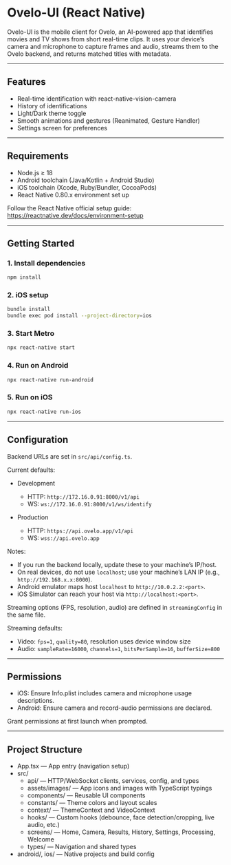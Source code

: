 # Ovelo-UI (React Native)

Ovelo-UI is the mobile client for Ovelo, an AI-powered app that identifies movies and TV shows from short real-time clips.
It uses your device’s camera and microphone to capture frames and audio, streams them to the Ovelo backend, and returns matched titles with metadata.

---

## Features

- Real-time identification with react-native-vision-camera
- History of identifications
- Light/Dark theme toggle
- Smooth animations and gestures (Reanimated, Gesture Handler)
- Settings screen for preferences

---

## Requirements

- Node.js ≥ 18
- Android toolchain (Java/Kotlin + Android Studio)
- iOS toolchain (Xcode, Ruby/Bundler, CocoaPods)
- React Native 0.80.x environment set up

Follow the React Native official setup guide: https://reactnative.dev/docs/environment-setup

---

## Getting Started

### 1. Install dependencies

```bash
npm install
```

### 2. iOS setup

```bash
bundle install
bundle exec pod install --project-directory=ios
```

### 3. Start Metro

```bash
npx react-native start
```

### 4. Run on Android

```bash
npx react-native run-android
```

### 5. Run on iOS

```bash
npx react-native run-ios
```

---

## Configuration

Backend URLs are set in `src/api/config.ts`.

Current defaults:

- Development

  - HTTP: `http://172.16.0.91:8000/v1/api`
  - WS: `ws://172.16.0.91:8000/v1/ws/identify`

- Production
  - HTTP: `https://api.ovelo.app/v1/api`
  - WS: `wss://api.ovelo.app`

Notes:

- If you run the backend locally, update these to your machine’s IP/host.
- On real devices, do not use `localhost`; use your machine’s LAN IP (e.g., `http://192.168.x.x:8000`).
- Android emulator maps host `localhost` to `http://10.0.2.2:<port>`.
- iOS Simulator can reach your host via `http://localhost:<port>`.

Streaming options (FPS, resolution, audio) are defined in `streamingConfig` in the same file.

Streaming defaults:

- Video: `fps=1`, `quality=80`, resolution uses device window size
- Audio: `sampleRate=16000`, `channels=1`, `bitsPerSample=16`, `bufferSize≈800`

---

## Permissions

- iOS: Ensure Info.plist includes camera and microphone usage descriptions.
- Android: Ensure camera and record-audio permissions are declared.

Grant permissions at first launch when prompted.

---

## Project Structure

- App.tsx — App entry (navigation setup)
- src/
  - api/ — HTTP/WebSocket clients, services, config, and types
  - assets/images/ — App icons and images with TypeScript typings
  - components/ — Reusable UI components
  - constants/ — Theme colors and layout scales
  - context/ — ThemeContext and VideoContext
  - hooks/ — Custom hooks (debounce, face detection/cropping, live audio, etc.)
  - screens/ — Home, Camera, Results, History, Settings, Processing, Welcome
  - types/ — Navigation and shared types
- android/, ios/ — Native projects and build config
